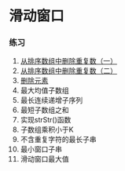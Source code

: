 # 滑动窗口
### 练习
1. [从排序数组中删除重复数（一）](RemoveDuplicates.java)
2. [从排序数组中删除重复数（二）](RemoveDuplicatesII.java)
3. [删除元素](removeElement.java)
4. 最大均值子数组
5. 最长连续递增子序列
6. 最短子数组之和
7. 实现strStr()函数
8. 子数组乘积小于K
9. 不含重复字符的最长子串
11. 最小窗口子串
12. 滑动窗口最大值
